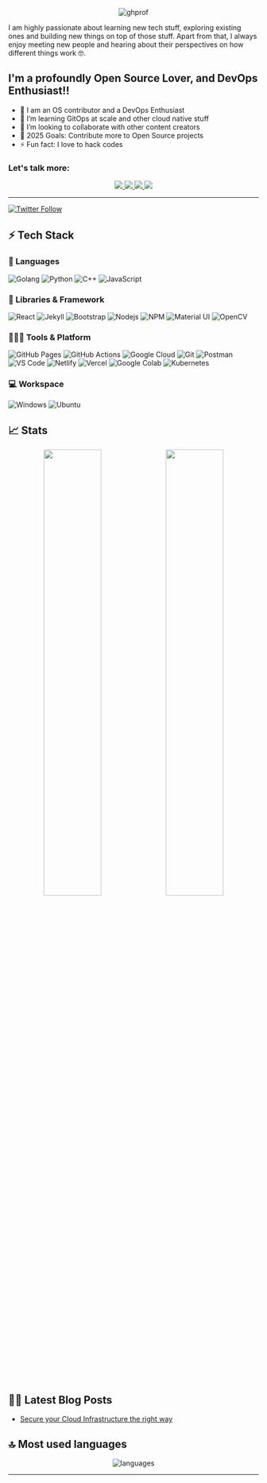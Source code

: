 <div align="center">
  
  ![ghprof](https://github.com/afzal442/afzal442/assets/11625672/0aec460c-259d-4aa7-ae7c-40c92b17aa73)
</div>

<!-- [![Website](https://img.shields.io/website?label=afzal-space.co&style=for-the-badge&url=https%3A%2F%2Fafzal-space.co)](https://afzal-space.co) -->

I am highly passionate about learning new tech stuff, exploring existing ones and building new things on top of those stuff. Apart from that, I always enjoy meeting new people and hearing about their perspectives on how different things work 🤓.


## I'm a profoundly Open Source Lover, and DevOps Enthusiast!!

- 🔭 I am an OS contributor and a DevOps Enthusiast
- 🌱 I’m learning GitOps at scale and other cloud native stuff
- 👯 I’m looking to collaborate with other content creators
- 🥅 2025 Goals: Contribute more to Open Source projects
- ⚡ Fun fact: I love to hack codes


### Let's talk more:  

<p align="center">
	<a href="https://www.linkedin.com/in/">
		<img src="https://img.shields.io/badge/LinkedIn-0077B5?style=for-the-badge&logo=linkedin&logoColor=white" />
	</a>
	<a href="https://twitter.com/Afzalshams1">
		<img src="https://img.shields.io/badge/Twitter-1DA1F2?style=for-the-badge&logo=twitter&logoColor=white" />
	</a>
	<a href="https://afzalhack.hashnode.dev/">
		<img src="https://img.shields.io/badge/hashnode-0A0A0A?style=for-the-badge&logo=hashnode&logoColor=blue" />
<!-- 	</a>
        <a href="https://asmit2952.github.io/">
		<img src="https://img.shields.io/badge/portfolio-1AA260?style=for-the-badge&logo=About.me&logoColor=white" />
	</a> -->
    <a>
        <a href="mailto:afzal442@gmail.com">
		<img src="https://img.shields.io/badge/Gmail-D14836?style=for-the-badge&logo=gmail&logoColor=white" />
	</a>
</p>

---
[![Twitter Follow](https://img.shields.io/twitter/follow/AfzalShams1?color=1DA1F2&logo=twitter&style=for-the-badge)](https://twitter.com/intent/follow?original_referer=https%3A%2F%2Fgithub.com%2FAfzalShams1&screen_name=AfzalShams1)

## ⚡ Tech Stack

### 🚀 Languages

![Golang](https://img.shields.io/badge/Golang-1DA1F2?style=for-the-badge&logo=golang&logoColor=white)
![Python](https://img.shields.io/badge/Python-FFD43B?style=for-the-badge&logo=python&logoColor=306998)
![C++](https://img.shields.io/badge/C%2B%2B-00599C?style=for-the-badge&logo=c%2B%2B&logoColor=white)
![JavaScript](https://img.shields.io/badge/JavaScript-323330?style=for-the-badge&logo=javascript&logoColor=F7DF1E)

### 🧩 Libraries & Framework

![React](https://img.shields.io/badge/React-20232A?style=for-the-badge&logo=react&logoColor=61DAFB)
![Jekyll](https://img.shields.io/badge/Jekyll-CC0000?style=for-the-badge&logo=Jekyll&logoColor=white)
![Bootstrap](https://img.shields.io/badge/Bootstrap-563D7C?style=for-the-badge&logo=bootstrap&logoColor=white)
![Nodejs](https://img.shields.io/badge/Node.js-339933?style=for-the-badge&logo=nodedotjs&logoColor=white)
![NPM](https://img.shields.io/badge/npm-CB3837?style=for-the-badge&logo=npm&logoColor=white)
![Material UI](https://img.shields.io/badge/Material--UI-0081CB?style=for-the-badge&logo=material-ui&logoColor=white)
![OpenCV](https://img.shields.io/badge/OpenCV-27338e?style=for-the-badge&logo=OpenCV&logoColor=white)

### 🧑🏻‍💻 Tools & Platform

![GitHub Pages](https://img.shields.io/badge/GitHub_Pages-100000?style=for-the-badge&logo=github&logoColor=white)
![GitHub Actions](https://img.shields.io/badge/GitHub_Actions-2088FF?style=for-the-badge&logo=github-actions&logoColor=white)
![Google Cloud](https://img.shields.io/badge/Google_Cloud-4285F4?style=for-the-badge&logo=google-cloud&logoColor=white)
![Git](https://img.shields.io/badge/Git-F05032?style=for-the-badge&logo=git&logoColor=white)
![Postman](https://img.shields.io/badge/Postman-FF6C37?style=for-the-badge&logo=Postman&logoColor=white)
![VS Code](https://img.shields.io/badge/Visual_Studio_Code-0078D4?style=for-the-badge&logo=visual%20studio%20code&logoColor=white)
![Netlify](https://img.shields.io/badge/Netlify-00C7B7?style=for-the-badge&logo=netlify&logoColor=white)
![Vercel](https://img.shields.io/badge/Vercel-000000?style=for-the-badge&logo=vercel&logoColor=white)
![Google Colab](https://img.shields.io/badge/Colab-F9AB00?style=for-the-badge&logo=googlecolab&color=525252)
![Kubernetes](https://img.shields.io/badge/kubernetes-326ce5.svg?&style=for-the-badge&logo=kubernetes&logoColor=white)

### 💻 Workspace

![Windows](https://img.shields.io/badge/Windows-0078D6?style=for-the-badge&logo=windows&logoColor=white)
![Ubuntu](https://img.shields.io/badge/Ubuntu-E95420?style=for-the-badge&logo=ubuntu&logoColor=white)

## 📈 Stats

<p align="center">
  <img width="48%" src="https://github-readme-stats.vercel.app/api?username=afzal442&show_icons=true&hide_border=true&theme=radical" />
  <img width="48%" src="https://github-readme-streak-stats.herokuapp.com/?user=afzal442&hide_border=true&theme=radical" />
</p>

## ✍🏻 Latest Blog Posts

<!-- BLOG-POST-LIST:START -->
- [Secure your Cloud Infrastructure the right way](https://afzalhack.hashnode.dev/secure-your-cloud-infrastructure-the-right-way)
<!-- BLOG-POST-LIST:END -->

## 🔝 Most used languages

<p align="center">
  <img alt="languages" src="https://github-readme-stats.vercel.app/api/top-langs/?username=afzal442&layout=compact&hide_border=true&theme=radical" />
</p>

---
<!--
## 📕 Pinned Repositories

<p align="center">

<a href="https://github.com/afzal442/Weather-App">
  <img align="center" src="https://github-readme-stats.vercel.app/api/pin/?username=afzal442&repo=Weather-App&hide_border=true&theme=radical" />
</a>

</p>

---
-->
<!--
<p align="center">
   <img src="https://github.com/afzal442/afzal442/blob/output/github-contribution-grid-snake.svg" alt="snake">
</p>
-->
